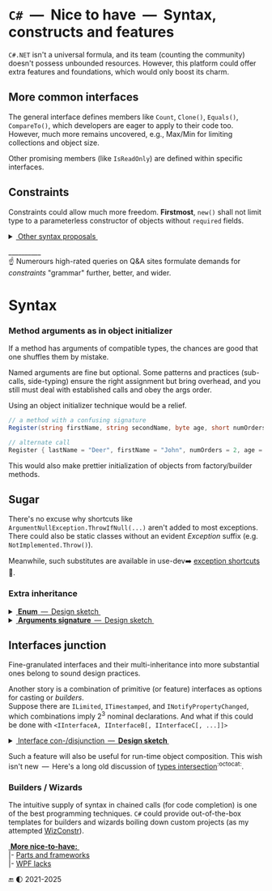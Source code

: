 # `C#` &nbsp;&mdash;&nbsp; Nice to have &nbsp;&mdash;&nbsp; Syntax, constructs and features

`C#.NET` isn't a universal formula, and its team (counting the community) doesn't possess unbounded resources. However, this platform could offer extra features and foundations, which would only boost its charm.

## More common interfaces

The general interface defines members like `Count`, `Clone()`, `Equals()`, `CompareTo()`, which developers are eager to apply to their code too.\
However, much more remains uncovered, e.g., Max/Min for limiting collections and object size.

Other promising members (like `IsReadOnly`) are defined within specific interfaces.

## Constraints

Constraints could allow much more freedom. **Firstmost**, `new()` shall not limit type to a parameterless constructor of objects without `required` fields.

<details>
    <summary><ins>&nbsp;Other syntax proposals&nbsp;</ins></summary>
&nbsp;
    
```diff csharp
Flush<T>(T stream) where T :  IDisposable AND System.IO.Stream

... where T : NOT Exception

// help with not "coupling" enums
- Bonus.Calc(IEnumerable<T> months) where T : Enum
+ Bonus.Calc(IEnumerable<T> months) where T : Month OR Months // Months is Month but [Flags]
```

I long for better [numbers](cs-drawbacks.md#Numbers) in C#, but meanwhile, constraints could improve the state.

```csharp
// rationally limited natural number
Retail.Price<N>(N val) where N : byte, short;

// other syntax variants
Retail.Price<N>(N val) where N : byte OR short;
Retail.Price<N>(N val) where N : byte || short;
```

To a turn (for me), numbers and constraints shall be like this sketch:

```csharp

method<N>(N arg) where N : number, N > 0 AND N < 150

method<N1, N2>(N1 left, N2 right) where N1, N2 : integer
   where N1 < 100  
   where N2 < 0

// and much more similar to your imagination
```

</details>

\__________\
☝️ Numerours high-rated queries on Q&A sites formulate demands for _constraints_ "grammar" further, better, and wider.

# Syntax

### Method arguments as in object initializer

If a method has arguments of compatible types, the chances are good that one shuffles them by mistake.

Named arguments are fine but optional. Some patterns and practices (sub-calls, side-typing) ensure the right assignment but bring overhead, and you still must deal with established calls and obey the args order.

Using an object initializer technique would be a relief.

```csharp
// a method with a confusing signature
Register(string firstName, string secondName, byte age, short numOrders, bool knownUser = false);

// alternate call
Register { lastName = "Deer", firstName = "John", numOrders = 2, age = 18 }
```

This would also make prettier initialization of objects from factory/builder methods.

## Sugar

There's no excuse why shortcuts like `ArgumentNullException.ThrowIfNull(...)` aren't added to most exceptions. 
There could also be static classes without an evident _Exception_ suffix (e.g. `NotImplemented.Throw()`). 

Meanwhile, such substitutes are available in use-dev➡️ [exception shortcuts](https://github.com/Kyriosity/use-dev/tree/main/src/TuttiFrutti/ExtensionsTests/Exceptions) 🧪.

### Extra inheritance

<details>
<summary><ins>&nbsp;<b>Enum</b> &thinsp;&mdash;&thinsp; Design sketch&nbsp;</ins></summary>
&nbsp;

```csharp
enum FundamentalState 
{
    Solid,
    Liquid,
    Gas,
    Plasma
}

enum AppliedTheoryState : FundamentalStates
{
    CrystallLiquid,
    BoseEinsteinCondensate,
    NeutronDegenerate,
    QuarkGluonPlasma,
}

[Flags]
enum MyLabReagentStates : FundamentalStates
{
    Unknown = 0,
    NotApplicable
}
```

with downcast only, e.g.:

```diff csharp
-  FundamentalState state = AppliedTheoryState.Gas;
+  AppliedTheoryState state = FundamentalState.Gas;
```

---

</details>

<details>
<summary><ins>&nbsp;<b>Arguments signature</b> &thinsp;&mdash;&thinsp; Design sketch&nbsp;</ins></summary>
&nbsp;

Let's forget that long signatures are bug buddies and should be encapsulated into classes/structs or tuples. 

In fact, repetitive sequences of arguments occur (sometimes dictated by external tools), and it would be pleasing to ensure the same names are used in order.

```csharp

// one of the possible syntax through the attribute
[Args("Name")]
bool Login(string name, string familyName) { ... }

[Args("Name.Western")]
void Personalize([Name], string middleName, Degree title) { ... }

Guid Register(int attempt, [Name.Western], byte age) { ... }

```

</details>

## Interfaces junction

Fine-granulated interfaces and their multi-inheritance into more substantial ones belong to sound design practices.

Another story is a combination of primitive (or feature) interfaces as options for casting or *builders*.\
Suppose there are `ILimited`, `ITimestamped`, and `INotifyPropertyChanged`, which combinations imply 2<sup>3</sup> nominal declarations. And what if this could be done with `<IInterfaceA, IInterfaceB[, IInterfaceC[, ...]]>`

<details>
<summary><ins>&nbsp;Interface con-/disjunction &thinsp;&mdash;&thinsp; <b>Design sketch&nbsp;</ins></b></summary>
&nbsp;
    
```csharp
static class AircraftBuilder
{
// as return
        static <IAirSpecs, IPowerplant> BusinessJet(...) { ... }
        static <IAirSpecs, IPowerplant, ILoadSpecs> Cargo(...) { ... }
        static <IAirSpecs, IPowerplant, ILoadSpecs, IPassengerConfig> Liner(...) { ... }
}

// as arguments
IList<IataAirportCode> Planning.Destinations.FindOptimal(IataAirportCode from, <IAirSpecs, IPowerplant> vehicle) { ... }
void Planning.Capacity.Register(<ILoadSpecs, IPassengerConfig> transport) { ... }

```

\___________</details>

Such a feature will also be useful for run-time object composition. 
This wish isn't new &thinsp;&mdash;&thinsp; Here's a long old discussion of [types intersection](https://github.com/dotnet/csharplang/discussions/399)<sup>:octocat:</sup>.


### Builders / Wizards

The intuitive supply of syntax in chained calls (for code completion) is one of the best programming techniques. 
`C#` could provide out-of-the-box templates for builders and wizards boiling down custom projects (as my attempted [WizConstr](https://github.com/Kyriosity/use-dev/tree/main/src/TuttiFrutti/WizConstr/README.md)).


<ins>&nbsp;**More nice-to-have:**&nbsp;</ins>\
|- [Parts and frameworks](parts/cs-lacks-parts.md)\
|- [WPF lacks](wpf/README+/wpf-drawbacks.md)

🔚 🌓 2021-2025

